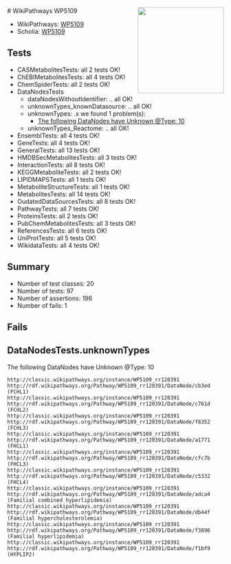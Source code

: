 <img style="float: right; width: 200px" src="https://upload.wikimedia.org/wikipedia/commons/thumb/8/83/Wplogo_with_text_500.png/640px-Wplogo_with_text_500.png" />
# WikiPathways WP5109

* WikiPathways: [WP5109](https://wikipathways.org/pathways/WP5109)
* Scholia: [WP5109](https://scholia.toolforge.org/wikipathways/WP5109)
## Tests
* CASMetabolitesTests: all 2 tests OK!
* ChEBIMetabolitesTests: all 4 tests OK!
* ChemSpiderTests: all 2 tests OK!
* DataNodesTests
    * dataNodesWithoutIdentifier: .. all OK!
    * unknownTypes_knownDatasource: .. all OK!
    * unknownTypes: .x we found 1 problem(s):
        * [The following DataNodes have Unknown @Type: 10](#ef950831)
    * unknownTypes_Reactome: .. all OK!
* EnsemblTests: all 4 tests OK!
* GeneTests: all 4 tests OK!
* GeneralTests: all 13 tests OK!
* HMDBSecMetabolitesTests: all 3 tests OK!
* InteractionTests: all 8 tests OK!
* KEGGMetaboliteTests: all 2 tests OK!
* LIPIDMAPSTests: all 1 tests OK!
* MetaboliteStructureTests: all 1 tests OK!
* MetabolitesTests: all 14 tests OK!
* OudatedDataSourcesTests: all 8 tests OK!
* PathwayTests: all 7 tests OK!
* ProteinsTests: all 2 tests OK!
* PubChemMetabolitesTests: all 3 tests OK!
* ReferencesTests: all 6 tests OK!
* UniProtTests: all 5 tests OK!
* WikidataTests: all 4 tests OK!


## Summary

* Number of test classes: 20
* Number of tests: 97
* Number of assertions: 196
* Number of fails: 1

## Fails

<a name="ef950831" />

## DataNodesTests.unknownTypes

The following DataNodes have Unknown @Type: 10
```
http://classic.wikipathways.org/instance/WP5109_rr120391 http://rdf.wikipathways.org/Pathway/WP5109_rr120391/DataNode/cb3ed (FCHL1)
http://classic.wikipathways.org/instance/WP5109_rr120391 http://rdf.wikipathways.org/Pathway/WP5109_rr120391/DataNode/c761d (FCHL2)
http://classic.wikipathways.org/instance/WP5109_rr120391 http://rdf.wikipathways.org/Pathway/WP5109_rr120391/DataNode/f8352 (FCHL3)
http://classic.wikipathways.org/instance/WP5109_rr120391 http://rdf.wikipathways.org/Pathway/WP5109_rr120391/DataNode/a1771 (FHCL1)
http://classic.wikipathways.org/instance/WP5109_rr120391 http://rdf.wikipathways.org/Pathway/WP5109_rr120391/DataNode/cfc7b (FHCL3)
http://classic.wikipathways.org/instance/WP5109_rr120391 http://rdf.wikipathways.org/Pathway/WP5109_rr120391/DataNode/c5332 (FHCL4)
http://classic.wikipathways.org/instance/WP5109_rr120391 http://rdf.wikipathways.org/Pathway/WP5109_rr120391/DataNode/adca4 (Familial combined hyperlipidemia)
http://classic.wikipathways.org/instance/WP5109_rr120391 http://rdf.wikipathways.org/Pathway/WP5109_rr120391/DataNode/db44f (Familial hypercholesterolemia)
http://classic.wikipathways.org/instance/WP5109_rr120391 http://rdf.wikipathways.org/Pathway/WP5109_rr120391/DataNode/f3896 (Familial hyperlipidemia)
http://classic.wikipathways.org/instance/WP5109_rr120391 http://rdf.wikipathways.org/Pathway/WP5109_rr120391/DataNode/f1bf9 (HYPLIP2)
```

